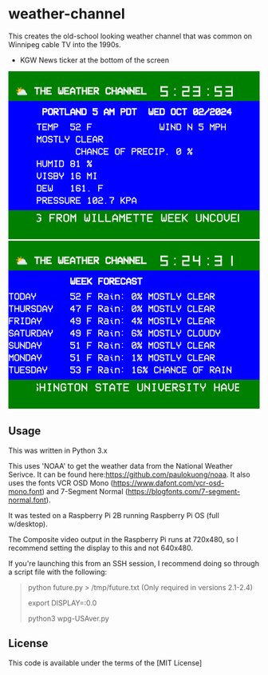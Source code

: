 # weather-channel
This creates the old-school looking weather channel that was common on Winnipeg cable TV into the 1990s.

 - KGW News ticker at the bottom of the screen

![Example1](/screenshot-1.png)
![Example2](/screenshot-2.png)

## Usage

This was written in Python 3.x

This uses 'NOAA' to get the weather data from the National Weather Serivce. It can be found here:https://github.com/paulokuong/noaa. 
It also uses the fonts VCR OSD Mono (https://www.dafont.com/vcr-osd-mono.font) and 7-Segment Normal (https://blogfonts.com/7-segment-normal.font).

It was tested on a Raspberry Pi 2B running Raspberry Pi OS (full w/desktop). 

The Composite video output in the Raspberry Pi runs at 720x480, so I recommend setting the display to this and not 640x480.

If you're launching this from an SSH session, I recommend doing so through a script file with the following:
>python future.py > /tmp/future.txt (Only required in versions 2.1-2.4) 
>
>export DISPLAY=:0.0
>
>python3 wpg-USAver.py


## License

This code is available under the terms of the [MIT License]
